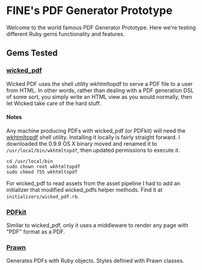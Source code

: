# FINE's PDF Generator Prototype

Welcome to the world famous PDF Generator Prototype. Here we're testing different Ruby gems functionality and features.

## Gems Tested

### [wicked_pdf](https://github.com/mileszs/wicked_pdf)

Wicked PDF uses the shell utility wkhtmltopdf to serve a PDF file to a user from HTML. In other words, rather than dealing with a PDF generation DSL of some sort, you simply write an HTML view as you would normally, then let Wicked take care of the hard stuff.

#### Notes

Any machine producing PDFs with wicked_pdf (or PDFkit) will need the [wkhtmltopdf](http://code.google.com/p/wkhtmltopdf/) shell utility. Installing it locally is fairly straight forward. I downloaded the 0.9.9 OS X binary moved and renamed it to `/usr/local/bin/wkhtmltopdf`, then updated permissions to execute it.

~~~
cd /usr/local/bin
sudo chown root wkhtmltopdf
sudo chmod 755 wkhtmltopdf
~~~
  
For wicked_pdf to read assets from the asset pipeline I had to add an initializer that modified wicked\_pdfs helper methods. Find it at `initializers/wicked_pdf.rb`.


### [PDFkit](https://github.com/pdfkit/PDFKit)

Similar to wicked_pdf, only it uses a middleware to render any page with "PDF" format as a PDF.

### [Prawn](http://prawn.majesticseacreature.com/)

Generates PDFs with Ruby objects. Styles defined with Prawn classes.
